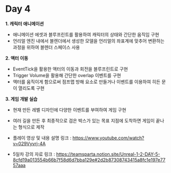 # Day 4
**1. 캐릭터 애니메이션**

- 애니메이션 에셋과 블루프린트를 활용하여 캐릭터의 상태와 간단한 움직임 구현
- 언리얼 엔진 내에서 블렌더에서 생성한 모델을 언리얼의 좌표계에 맞추어 변환하는 과정을 위하여 블렌더 스페이스 사용

**2. 액터 이동**

- EventTick을 활용한 액터의 이동과 회전을 블루프린트로 구현
- Trigger Volume을 활용해 간단한 overlap 이벤트를 구현
- 액터를 움직이게 함으로써 점프맵 방해 요소로 만들거나 이벤트를 이용하여 히든 문이 열리도록 구현

**3. 게임 개발 실습**

- 현재 만든 레벨 디자인에 다양한 이벤트를 부여하여 게임 구현
- 여러 길을 만든 후 최종적으로 검은 박스가 있는 목표 지점에 도착하면 게임이 끝나는 형식으로 제작
- 플레이 영상 및 내용 설명 링크 : https://www.youtube.com/watch?v=029Vyvrj-4A

- 5일차 강의 자료 링크 : https://teamsparta.notion.site/Unreal-1-2-DAY-5-8cfd19a013554b66b7f58d6d7bba129e#2d2b87308743415a8fc1e197e7757aaa

